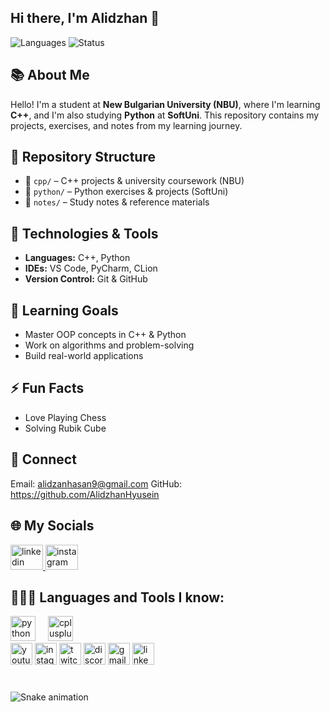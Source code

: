 ## Hi there, I'm Alidzhan :wave:

![Languages](https://img.shields.io/badge/C++-Python-blue)
![Status](https://img.shields.io/badge/learning-in_progress-green)

## :books: About Me

Hello! I'm a student at **New Bulgarian University (NBU)**, where I'm learning **C++**, and I'm also studying **Python** at **SoftUni**. This repository contains my projects, exercises, and notes from my learning journey.

## :pushpin: Repository Structure

- :open_file_folder: `cpp/` – C++ projects & university coursework (NBU)  
- :open_file_folder: `python/` – Python exercises & projects (SoftUni)  
- :open_file_folder: `notes/` – Study notes & reference materials  

## :rocket: Technologies & Tools

- **Languages:** C++, Python  
- **IDEs:** VS Code, PyCharm, CLion  
- **Version Control:** Git & GitHub  

## :dart: Learning Goals

- Master OOP concepts in C++ & Python  
- Work on algorithms and problem-solving  
- Build real-world applications

## :zap: Fun Facts
- Love Playing Chess
- Solving Rubik Cube

## :handshake: Connect

 Email: alidzanhasan9@gmail.com
 GitHub: https://github.com/AlidzhanHyusein

## 🌐 My Socials

 <div align="left">
  <a href="https://www.linkedin.com/in/alidzhan-hyusein-6aa03b262/" target="_blank">
    <img src="https://raw.githubusercontent.com/maurodesouza/profile-readme-generator/master/src/assets/icons/social/linkedin/default.svg" width="52" height="40" alt="linkedin logo"  />
  </a>
  <a href="https://www.instagram.com/a.hyusein_/" target="_blank">
    <img src="https://raw.githubusercontent.com/maurodesouza/profile-readme-generator/master/src/assets/icons/social/instagram/default.svg" width="52" height="40" alt="instagram logo"  />
  </a>
</div>

## 👨🏻‍💻 Languages and Tools I know:

<div align="left">
  <img src="https://cdn.jsdelivr.net/gh/devicons/devicon/icons/python/python-original.svg" height="40" alt="python logo"  />
  <img width="12" />
  <img src="https://cdn.jsdelivr.net/gh/devicons/devicon/icons/cplusplus/cplusplus-original.svg" height="40" alt="cplusplus logo"  />
</div>

<div align="left">
  <img src="https://img.shields.io/static/v1?message=Youtube&logo=youtube&label=&color=FF0000&logoColor=white&labelColor=&style=for-the-badge" height="35" alt="youtube logo"  />
  <img src="https://img.shields.io/static/v1?message=Instagram&logo=instagram&label=&color=E4405F&logoColor=white&labelColor=&style=for-the-badge" height="35" alt="instagram logo"  />
  <img src="https://img.shields.io/static/v1?message=Twitch&logo=twitch&label=&color=9146FF&logoColor=white&labelColor=&style=for-the-badge" height="35" alt="twitch logo"  />
  <img src="https://img.shields.io/static/v1?message=Discord&logo=discord&label=&color=7289DA&logoColor=white&labelColor=&style=for-the-badge" height="35" alt="discord logo"  />
  <img src="https://img.shields.io/static/v1?message=Gmail&logo=gmail&label=&color=D14836&logoColor=white&labelColor=&style=for-the-badge" height="35" alt="gmail logo"  />
  <img src="https://img.shields.io/static/v1?message=LinkedIn&logo=linkedin&label=&color=0077B5&logoColor=white&labelColor=&style=for-the-badge" height="35" alt="linkedin logo"  />
</div>

###

<br clear="both">

<img src="https://raw.githubusercontent.com/maurodesouza/maurodesouza/output/snake.svg" alt="Snake animation" />


###

